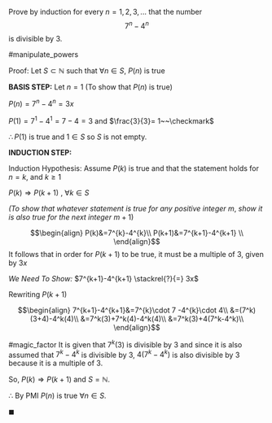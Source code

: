 Prove by induction for every $n=1,2,3,...$ that the number $$7^n-4^n$$ is divisible by 3. 

#manipulate_powers 

Proof: Let $S\subset \mathbb{N}$ such that $\forall n \in S$, $P(n)$ is true 

**BASIS STEP:** Let $n=1$ (To show that $P(n)$ is true) 

$P(n)=7^n-4^{n} = 3x$

$P(1)=7^{1}-4^{1}=7-4=3$ and $\frac{3}{3}= 1~~\checkmark$

$\therefore P(1)$ is true and $1\in S$ so $S$ is not empty.

**INDUCTION STEP:** 

Induction Hypothesis: Assume $P(k)$ is true and that the statement holds for $n=k$, and $k \ge 1$

$P(k) \Rightarrow P(k+1)$ , $\forall k \in S$ 

*(To show that whatever statement is true for any positive integer* $m$, *show it is also true for the next integer* $m+1$)

$$\begin{align}
P(k)&=7^{k}-4^{k}\\
P(k+1)&=7^{k+1}-4^{k+1} \\
\end{align}$$
It follows that in order for $P(k+1)$ to be true, it must be a multiple of 3, given by $3x$

*We Need To Show:* $7^{k+1}-4^{k+1} \stackrel{?}{=} 3x$

Rewriting $P(k+1)$

$$\begin{align}
7^{k+1}-4^{k+1}&=7^{k}\cdot 7 -4^{k}\cdot 4\\
&=(7^k)(3+4)-4^k(4)\\
&=7^k(3)+7^k(4)-4^k(4)\\
&=7^k(3)+4(7^k-4^k)\\
\end{align}$$

#magic_factor It is given that $7^k(3)$ is divisible by 3 and since it is also assumed that $7^k-4^k$ is divisible by 3, $4(7^k-4^k)$ is also divisible by 3 because it is a multiple of 3.

So, $P(k)\Rightarrow P(k+1)$ and $S=\mathbb{N}$. 
 
$\therefore$ By PMI $P(n)$ is true $\forall n \in S$.

$\blacksquare$